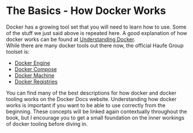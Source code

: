 # The Basics - How Docker Works

Docker has a growing tool set that you will need to learn how to use. Some of the stuff we just said above is repeated here. A good explanation of how docker works can be found at [Understanding Docker](https://docs.docker.com/engine/understanding-docker/).  
While there are many docker tools out there now, the official Haufe Group toolset is:

* [Docker Engine](https://docs.docker.com/engine/understanding-docker#what-is-docker-engine)
* [Docker Compose](https://docs.docker.com/compose/overview/)
* [Docker Machine](https://docs.docker.com/machine/overview/)
* [Docker Registries](https://docs.docker.com/engine/understanding-docker/#docker-registries)

You can find many of the best descriptions for how docker and docker tooling works on the Docker Docs website. Understanding how docker works is important if you want to be able to use correctly from the beginning. These concepts will be linked again contextually throughout the book, but I encourage you to get a small foundation on the inner workings of docker tooling before diving in.

